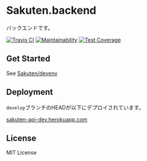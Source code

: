 # Sakuten.backend

バックエンドです。

[![Travis CI](https://travis-ci.org/Sakuten/backend.svg?branch=develop)](https://travis-ci.org/Sakuten/backend)
[![Maintainability](https://api.codeclimate.com/v1/badges/2d2730b300d7b2676c3e/maintainability)](https://codeclimate.com/github/Sakuten/backend/maintainability)
[![Test Coverage](https://api.codeclimate.com/v1/badges/2d2730b300d7b2676c3e/test_coverage)](https://codeclimate.com/github/Sakuten/backend/test_coverage)

## Get Started

See [Sakuten/devenv](https://github.com/Sakuten/devenv#%E9%96%8B%E7%99%BA%E7%92%B0%E5%A2%83)

## Deployment

`develop`ブランチのHEADが以下にデプロイされています。

[sakuten-api-dev.herokuapp.com](https://sakuten-api-dev.herokuapp.com)

## License

MIT License
